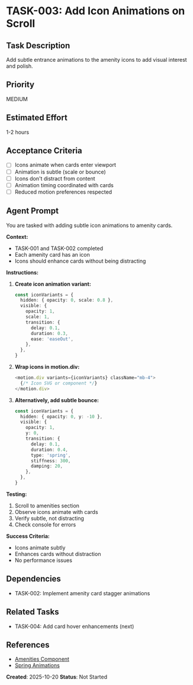 # TASK-003: Add Icon Animations on Scroll

## Task Description
Add subtle entrance animations to the amenity icons to add visual interest and polish.

## Priority
MEDIUM

## Estimated Effort
1-2 hours

## Acceptance Criteria
- [ ] Icons animate when cards enter viewport
- [ ] Animation is subtle (scale or bounce)
- [ ] Icons don't distract from content
- [ ] Animation timing coordinated with cards
- [ ] Reduced motion preferences respected

## Agent Prompt

You are tasked with adding subtle icon animations to amenity cards.

**Context:**
- TASK-001 and TASK-002 completed
- Each amenity card has an icon
- Icons should enhance cards without being distracting

**Instructions:**

1. **Create icon animation variant:**
   ```typescript
   const iconVariants = {
     hidden: { opacity: 0, scale: 0.8 },
     visible: {
       opacity: 1,
       scale: 1,
       transition: {
         delay: 0.1,
         duration: 0.3,
         ease: 'easeOut',
       },
     },
   }
   ```

2. **Wrap icons in motion.div:**
   ```typescript
   <motion.div variants={iconVariants} className="mb-4">
     {/* Icon SVG or component */}
   </motion.div>
   ```

3. **Alternatively, add subtle bounce:**
   ```typescript
   const iconVariants = {
     hidden: { opacity: 0, y: -10 },
     visible: {
       opacity: 1,
       y: 0,
       transition: {
         delay: 0.1,
         duration: 0.4,
         type: 'spring',
         stiffness: 300,
         damping: 20,
       },
     },
   }
   ```

**Testing:**
1. Scroll to amenities section
2. Observe icons animate with cards
3. Verify subtle, not distracting
4. Check console for errors

**Success Criteria:**
- Icons animate subtly
- Enhances cards without distraction
- No performance issues

## Dependencies
- TASK-002: Implement amenity card stagger animations

## Related Tasks
- TASK-004: Add card hover enhancements (next)

## References
- [Amenities Component](../../../../components/Amenities.tsx)
- [Spring Animations](https://www.framer.com/motion/transition/##spring)

**Created**: 2025-10-20
**Status**: Not Started

